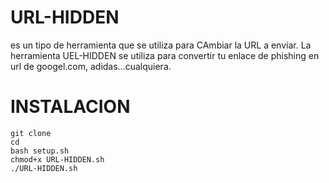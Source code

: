 # URL-HIDDEN
es un tipo de herramienta que se utiliza para CAmbiar la URL a enviar. La herramienta UEL-HIDDEN se utiliza para convertir tu enlace de phishing en url de googel.com, adidas...cualquiera.


# INSTALACION
	
	git clone 
	cd
	bash setup.sh
	chmod+x URL-HIDDEN.sh
	./URL-HIDDEN.sh
